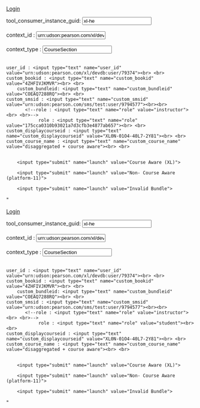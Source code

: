 <a href="http://loginppe.pearsoncmg.com/sso/SSOServlet2?cmd=login&okurl=http://www.boston.com&errurl=http://www.yahoo.com&loginname=staging_inst2&encPassword=N&password=Password1&siteid=15102" target="_blank">Login </a> <br>


<form name="myForm1" id="Instructor" action="http://paperapi.stg-openclass.com/nextext-api/api/platforms/xl" method="post" target="_blank">
        tool_consumer_instance_guid: <input type="text" name="tool_consumer_instance_guid" value="xl-he"><br><br>
        context_id : <input type="text" name="context_id" value="urn:udson:pearson.com/xl/devdb:course/159915"><br> <br>   
   context_type : <input type="text" name="context_type" value="CourseSection"> <br> <br>
    
    user_id : <input type="text" name="user_id" value="urn:udson:pearson.com/xl/devdb:user/79374"><br> <br>
    custom_bookid : <input type="text" name="custom_bookid" value="4ZHFIVJKMVR"><br> <br>
        custom_bundleid: <input type="text" name="custom_bundleid" value="COEAQ7288RQ"><br> <br>
    custom_smsid : <input type="text" name="custom_smsid" value="urn:udson:pearson.com/sms/test:user/9794577"><br><br>
           <!--role : <input type="text" name="role" value="instructor"><br> <br>-->
                role : <input type="text" name="role" value="175cca0310b93021a7d3cfb3e4877ab657"><br> <br>
    custom_displaycourseid : <input type="text" name="custom_displaycourseid" value="XL0N-01O4-40L7-2Y81"><br> <br>
    custom_course_name : <input type="text" name="custom_course_name" value="disaggregated + course aware"><br> <br>
        

        <input type="submit" name="launch" value="Course Aware (XL)">
</form>

<form name="myForm2" action="http://paperapi.stg-openclass.com/nextext-api/api/platforms/platform-11/books/EEJHO7Z08E0/bundles/EEK3Q8YJ0CQ" method="get" target="_blank">
        

        <input type="submit" name="launch" value="Non- Course Aware (platform-11)">
</form>

<form name="myForm3" action="http://paperapi.stg-openclass.com/nextext-api/api/platforms/platform-11/books/EEJHO7Z08E0/bundles/1234" method="get" target="_blank">
        

        <input type="submit" name="launch" value="Invalid Bundle">
</form>



"<!-- saved from url=(0113)file:///C:/Users/Murali/AppData/Roaming/Skype/My%20Skype%20Received%20Files/FINAL_eText2.0_QA_Backlinking(2).html -->
<html><head><meta http-equiv="Content-Type" content="text/html; charset=windows-1252"></head><body>

<a href="http://loginppe.pearsoncmg.com/sso/SSOServlet2?cmd=login&okurl=http://www.boston.com&errurl=http://www.yahoo.com&loginname=staging_stud&encPassword=N&password=pa55word&siteid=15102" target="_blank">Login </a> <br>


<form name="myForm1" id="Student" action="http://paperapi.stg-openclass.com/nextext-api/api/platforms/xl" method="post" target="_blank">
        tool_consumer_instance_guid: <input type="text" name="tool_consumer_instance_guid" value="xl-he"><br><br>
        context_id : <input type="text" name="context_id" value="urn:udson:pearson.com/xl/devdb:course/159915"><br> <br>   
   context_type : <input type="text" name="context_type" value="CourseSection"> <br> <br>
    
    user_id : <input type="text" name="user_id" value="urn:udson:pearson.com/xl/devdb:user/79374"><br> <br>
    custom_bookid : <input type="text" name="custom_bookid" value="4ZHFIVJKMVR"><br> <br>
        custom_bundleid: <input type="text" name="custom_bundleid" value="COEAQ7288RQ"><br> <br>
    custom_smsid : <input type="text" name="custom_smsid" value="urn:udson:pearson.com/sms/test:user/9794577"><br><br>
           <!--role : <input type="text" name="role" value="instructor"><br> <br>-->
                role : <input type="text" name="role" value="student"><br> <br>
    custom_displaycourseid : <input type="text" name="custom_displaycourseid" value="XL0N-01O4-40L7-2Y81"><br> <br>
    custom_course_name : <input type="text" name="custom_course_name" value="disaggregated + course aware"><br> <br>
        

        <input type="submit" name="launch" value="Course Aware (XL)">
</form>

<form name="myForm2" action="http://paperapi.stg-openclass.com/nextext-api/api/platforms/platform-11/books/EEJHO7Z08E0/bundles/EEK3Q8YJ0CQ" method="get" target="_blank">
        

        <input type="submit" name="launch" value="Non- Course Aware (platform-11)">
</form>

<form name="myForm3" action="http://paperapi.stg-openclass.com/nextext-api/api/platforms/platform-11/books/EEJHO7Z08E0/bundles/1234" method="get" target="_blank">
        

        <input type="submit" name="launch" value="Invalid Bundle">
</form>

</body></html>"





















